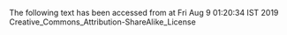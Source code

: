 The following text has been accessed from at Fri Aug 9 01:20:34 IST 2019
Creative_Commons_Attribution-ShareAlike_License
